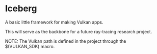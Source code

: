 # Iceberg
A basic little framework for making Vulkan apps.

This will serve as the backbone for a future ray-tracing research project.

NOTE: The Vulkan path is defined in the project through the $(VULKAN_SDK) macro.